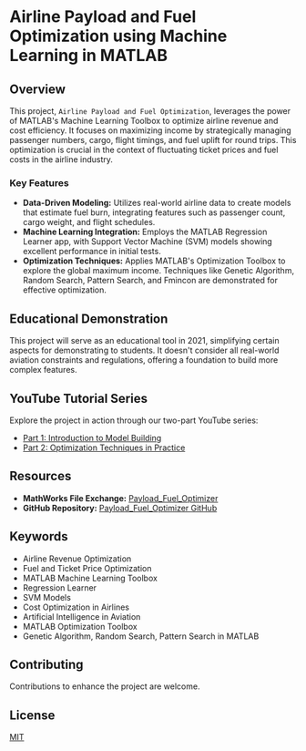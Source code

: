 # Airline Payload and Fuel Optimization using Machine Learning in MATLAB

## Overview
This project, `Airline Payload and Fuel Optimization`, leverages the power of MATLAB's Machine Learning Toolbox to optimize airline revenue and cost efficiency. It focuses on maximizing income by strategically managing passenger numbers, cargo, flight timings, and fuel uplift for round trips. This optimization is crucial in the context of fluctuating ticket prices and fuel costs in the airline industry.

### Key Features
- **Data-Driven Modeling:** Utilizes real-world airline data to create models that estimate fuel burn, integrating features such as passenger count, cargo weight, and flight schedules.
- **Machine Learning Integration:** Employs the MATLAB Regression Learner app, with Support Vector Machine (SVM) models showing excellent performance in initial tests.
- **Optimization Techniques:** Applies MATLAB's Optimization Toolbox to explore the global maximum income. Techniques like Genetic Algorithm, Random Search, Pattern Search, and Fmincon are demonstrated for effective optimization.

## Educational Demonstration
This project will serve as an educational tool in 2021, simplifying certain aspects for demonstrating to students. It doesn't consider all real-world aviation constraints and regulations, offering a foundation to build more complex features.

## YouTube Tutorial Series
Explore the project in action through our two-part YouTube series:
- [Part 1: Introduction to Model Building](https://www.youtube.com/watch?v=W3Dkdxt0R84)
- [Part 2: Optimization Techniques in Practice](https://www.youtube.com/watch?v=q8PNqz4xChI)

## Resources
- **MathWorks File Exchange:** [Payload_Fuel_Optimizer](https://www.mathworks.com/matlabcentral/fileexchange/123240-payload_fuel_optimizer)
- **GitHub Repository:** [Payload_Fuel_Optimizer GitHub](https://github.com/alireza787b/Payload_Fuel_Optimizer)

## Keywords
- Airline Revenue Optimization
- Fuel and Ticket Price Optimization
- MATLAB Machine Learning Toolbox
- Regression Learner
- SVM Models
- Cost Optimization in Airlines
- Artificial Intelligence in Aviation
- MATLAB Optimization Toolbox
- Genetic Algorithm, Random Search, Pattern Search in MATLAB

## Contributing
Contributions to enhance the project are welcome.

## License
[MIT](https://choosealicense.com/licenses/mit/)

